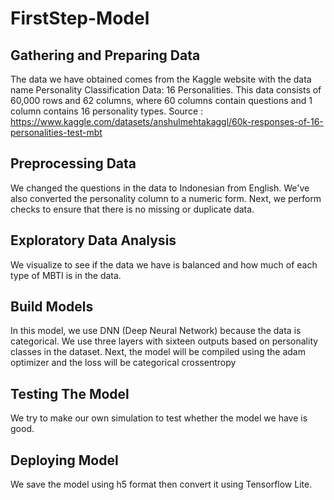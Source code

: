 # FirstStep-Model
## Gathering and Preparing Data
The data we have obtained comes from the Kaggle website with the data name Personality Classification Data: 16 Personalities. This data consists of 60,000 rows and 62 columns, where 60 columns contain questions and 1 column contains 16 personality types.
Source : https://www.kaggle.com/datasets/anshulmehtakaggl/60k-responses-of-16-personalities-test-mbt
## Preprocessing Data
We changed the questions in the data to Indonesian from English. We've also converted the personality column to a numeric form. Next, we perform checks to ensure that there is no missing or duplicate data.
## Exploratory Data Analysis
We visualize to see if the data we have is balanced and how much of each type of MBTI is in the data.
## Build Models
In this model, we use DNN (Deep Neural Network) because the data is categorical. We use three layers with sixteen outputs based on personality classes in the dataset. Next, the model will be compiled using the adam optimizer and the loss will be categorical crossentropy
## Testing The Model
We try to make our own simulation to test whether the model we have is good.
## Deploying Model
We save the model using h5 format then convert it using Tensorflow Lite.
